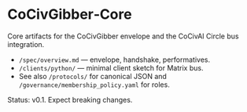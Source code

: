 # CoCivGibber‑Core

Core artifacts for the CoCivGibber envelope and the CoCivAI Circle bus integration.

- `/spec/overview.md` — envelope, handshake, performatives.  
- `/clients/python/` — minimal client sketch for Matrix bus.  
- See also `/protocols/` for canonical JSON and `/governance/membership_policy.yaml` for roles.

Status: v0.1.  Expect breaking changes.
